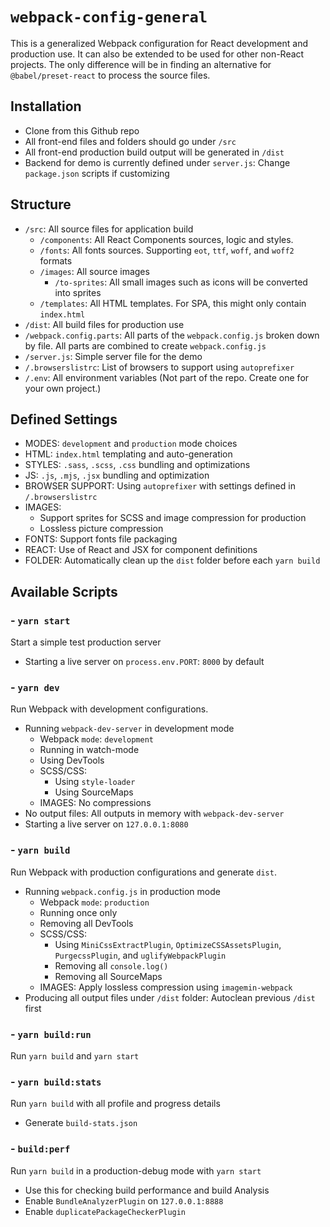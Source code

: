 # `webpack-config-general`

This is a generalized Webpack configuration for React development and production use. It can also be extended to be used for other non-React projects. The only difference will be in finding an alternative for `@babel/preset-react` to process the source files.

## Installation

- Clone from this Github repo
- All front-end files and folders should go under `/src`
- All front-end production build output will be generated in `/dist`
- Backend for demo is currently defined under `server.js`: Change `package.json` scripts if customizing

## Structure

- `/src`: All source files for application build
  - `/components`: All React Components sources, logic and styles.
  - `/fonts`: All fonts sources. Supporting `eot`, `ttf`, `woff`, and `woff2` formats
  - `/images`: All source images
    - `/to-sprites`: All small images such as icons will be converted into sprites
  - `/templates`: All HTML templates. For SPA, this might only contain `index.html`
- `/dist`: All build files for production use
- `/webpack.config.parts`: All parts of the `webpack.config.js` broken down by file. All parts are combined to create `webpack.config.js`
- `/server.js`: Simple server file for the demo
- `/.browserslistrc`: List of browsers to support using `autoprefixer`
- `/.env`: All environment variables (Not part of the repo. Create one for your own project.)

## Defined Settings

- MODES: `development` and `production` mode choices
- HTML: `index.html` templating and auto-generation
- STYLES: `.sass`, `.scss`, `.css` bundling and optimizations
- JS: `.js`, `.mjs`, `.jsx` bundling and optimization
- BROWSER SUPPORT: Using `autoprefixer` with settings defined in `/.browserslistrc`
- IMAGES:
  - Support sprites for SCSS and image compression for production
  - Lossless picture compression
- FONTS: Support fonts file packaging
- REACT: Use of React and JSX for component definitions
- FOLDER: Automatically clean up the `dist` folder before each `yarn build`

## Available Scripts

### - `yarn start`

Start a simple test production server

- Starting a live server on `process.env.PORT`: `8000` by default

### - `yarn dev`

Run Webpack with development configurations.

- Running `webpack-dev-server` in development mode
  - Webpack `mode`: `development`
  - Running in watch-mode
  - Using DevTools
  - SCSS/CSS:
    - Using `style-loader`
    - Using SourceMaps
  - IMAGES: No compressions
- No output files: All outputs in memory with `webpack-dev-server`
- Starting a live server on `127.0.0.1:8080`

### - `yarn build`

Run Webpack with production configurations and generate `dist`.

- Running `webpack.config.js` in production mode
  - Webpack `mode`: `production`
  - Running once only
  - Removing all DevTools
  - SCSS/CSS:
    - Using `MiniCssExtractPlugin`, `OptimizeCSSAssetsPlugin`, `PurgecssPlugin`, and `uglifyWebpackPlugin`
    - Removing all `console.log()`
    - Removing all SourceMaps
  - IMAGES: Apply lossless compression using `imagemin-webpack`
- Producing all output files under `/dist` folder: Autoclean previous `/dist` first

### - `yarn build:run`

Run `yarn build` and `yarn start`

### - `yarn build:stats`

Run `yarn build` with all profile and progress details

- Generate `build-stats.json`

### - `build:perf`

Run `yarn build` in a production-debug mode with `yarn start`

- Use this for checking build performance and build Analysis
- Enable `BundleAnalyzerPlugin` on `127.0.0.1:8888`
- Enable `duplicatePackageCheckerPlugin`
